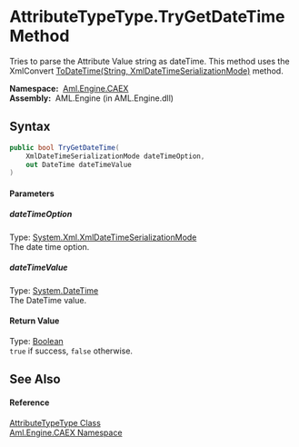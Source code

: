 AttributeTypeType.TryGetDateTime Method
=======================================
Tries to parse the Attribute Value string as dateTime. This method uses the XmlConvert [ToDateTime(String, XmlDateTimeSerializationMode)][1] method.

  **Namespace:**  [Aml.Engine.CAEX][2]  
  **Assembly:**  AML.Engine (in AML.Engine.dll)

Syntax
------

```csharp
public bool TryGetDateTime(
	XmlDateTimeSerializationMode dateTimeOption,
	out DateTime dateTimeValue
)
```

#### Parameters

##### *dateTimeOption*
Type: [System.Xml.XmlDateTimeSerializationMode][3]  
The date time option.

##### *dateTimeValue*
Type: [System.DateTime][4]  
The DateTime value.

#### Return Value
Type: [Boolean][5]  
`true` if success, `false` otherwise.

See Also
--------

#### Reference
[AttributeTypeType Class][6]  
[Aml.Engine.CAEX Namespace][2]  

[1]: https://docs.microsoft.com/dotnet/api/system.xml.xmlconvert.todatetime#System_Xml_XmlConvert_ToDateTime_System_String_System_Xml_XmlDateTimeSerializationMode_
[2]: ../README.md
[3]: https://docs.microsoft.com/dotnet/api/system.xml.xmldatetimeserializationmode
[4]: https://docs.microsoft.com/dotnet/api/system.datetime
[5]: https://docs.microsoft.com/dotnet/api/system.boolean
[6]: README.md
[7]: https://www.automationml.org
[8]: ../../icons/logoShade.png
